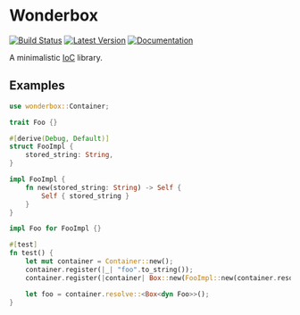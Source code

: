 # Wonderbox

[![Build Status](https://travis-ci.com/jnferner/wonderbox.svg?branch=master)](https://travis-ci.com/jnferner/wonderbox)
[![Latest Version](https://img.shields.io/crates/v/wonderbox.svg)](https://crates.io/crates/wonderbox)
[![Documentation](https://docs.rs/wonderbox/badge.svg)](https://docs.rs/wonderbox)


A minimalistic [IoC](https://en.wikipedia.org/wiki/Inversion_of_control) library.

## Examples

```rust
use wonderbox::Container;

trait Foo {}

#[derive(Debug, Default)]
struct FooImpl {
    stored_string: String,
}

impl FooImpl {
    fn new(stored_string: String) -> Self {
        Self { stored_string }
    }
}

impl Foo for FooImpl {}

#[test]
fn test() {
    let mut container = Container::new();
    container.register(|_| "foo".to_string());
    container.register(|container| Box::new(FooImpl::new(container.resolve())) as Box<dyn Foo>);

    let foo = container.resolve::<Box<dyn Foo>>();
}

```
